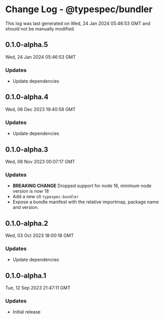 # Change Log - @typespec/bundler

This log was last generated on Wed, 24 Jan 2024 05:46:53 GMT and should not be manually modified.

## 0.1.0-alpha.5
Wed, 24 Jan 2024 05:46:53 GMT

### Updates

- Update dependencies

## 0.1.0-alpha.4
Wed, 06 Dec 2023 19:40:58 GMT

### Updates

- Update dependencies

## 0.1.0-alpha.3
Wed, 08 Nov 2023 00:07:17 GMT

### Updates

- **BREAKING CHANGE** Dropped support for node 16, minimum node version is now 18
- Add a new cli `typespec-bundler`
- Expose a bundle manifest with the relative importmap, package name and version.

## 0.1.0-alpha.2
Wed, 03 Oct 2023 18:00:18 GMT

### Updates

- Update dependencies

## 0.1.0-alpha.1
Tue, 12 Sep 2023 21:47:11 GMT

### Updates

- Initial release


